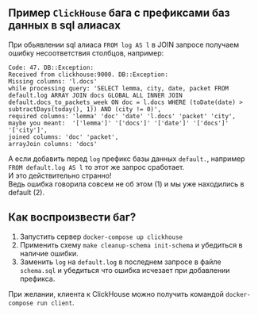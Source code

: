 ## Пример `ClickHouse` бага с префиксами баз данных в sql алиасах

При обьявлении sql алиаса `FROM log AS l` в JOIN запросе получаем ошибку несоответствия столбцов, например:

```
Code: 47. DB::Exception: 
Received from clickhouse:9000. DB::Exception: 
Missing columns: 'l.docs' 
while processing query: 'SELECT lemma, city, date, packet FROM default.log ARRAY JOIN docs GLOBAL ALL INNER JOIN default.docs_to_packets_week ON doc = l.docs WHERE (toDate(date) > subtractDays(today(), 1)) AND (city != 0)', 
required columns: 'lemma' 'doc' 'date' 'l.docs' 'packet' 'city', 
maybe you meant:  '['lemma']' '['docs']' '['date']' '['docs']' '['city']', 
joined columns: 'doc' 'packet', 
arrayJoin columns: 'docs'
```

А если добавить перед `log` префикс базы данных `default.`, например `FROM default.log AS l` то этот же запрос
сработает.  
И это действительно странно!  
Ведь ошибка говорила совсем не об этом (1) и мы уже находились в default (2).

## Как воспроизвести баг?

1. Запустить сервер `docker-compose up clickhouse`
1. Применить схему `make cleanup-schema init-schema` и убедиться в наличие ошибки.
1. Заменить `log` на `default.log` в последнем запросе в файле `schema.sql` и убедиться что ошибка исчезает при
   добавлении префикса.

При желании, клиента к ClickHouse можно получить командой `docker-compose run client`.
